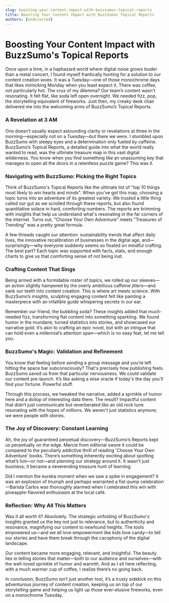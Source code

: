 ```yaml
---
slug: boosting-your-content-impact-with-buzzsumos-topical-reports
title: Boosting Your Content Impact with BuzzSumos Topical Reports
authors: [undirected]
---
```



# Boosting Your Content Impact with BuzzSumo's Topical Reports

Once upon a time, in a haphazard world where digital noise grows louder than a metal concert, I found myself frantically hunting for a solution to our content creation woes. It was a Tuesday—one of those monochrome days that likes mimicking Monday when you least expect it. There was coffee, not particularly hot. The crux of my dilemma? Our team’s content wasn't resonating. It felt flat, like soda left open overnight. We needed fizz, pop, the storytelling equivalent of fireworks. Just then, my creaky desk chair delivered me into the welcoming arms of BuzzSumo’s Topical Reports.

### A Revelation at 3 AM

One doesn’t usually expect astounding clarity or revelations at three in the morning—especially not on a Tuesday—but there we were. I stumbled upon BuzzSumo with sleepy eyes and a determination only fueled by caffeine. BuzzSumo’s Topical Reports, a detailed guide into what the world really wanted to read, was the ultimate treasure map in this vast digital wilderness. You know when you find something like an unassuming key that manages to open all the doors in a relentless puzzle game? This was it.

### Navigating with BuzzSumo: Picking the Right Topics

Think of BuzzSumo's Topical Reports like the ultimate list of "top 10 things most likely to win hearts and minds". When you’ve got this map, choosing a topic turns into an adventure of its greatest variety. We trusted a little thing called our gut as we scrolled through these reports, but also found quantitative solace in hard, comforting numbers. The reports are brimming with insights that help us understand what's resonating in the far corners of the internet. Turns out, "Choose Your Own Adventure" meets "Treasures of Trending" was a pretty great formula.

A few threads caught our attention: sustainability trends that affect daily lives, the innovative recalibration of businesses in the digital age, and—surprisingly—why everyone suddenly seems so fixated on mindful crafting. The best part? Each topic was supported with facts, stats, and enough charts to give us that comforting sense of not being lost.

### Crafting Content That Sings

Being armed with a formidable roster of topics, we rolled up our sleeves—an action slightly hampered by the overly ambitious caffeine jitters—and sank our teeth into content creation. This is where art meets science. With BuzzSumo’s insights, sculpting engaging content felt like painting a masterpiece with an infallible guide whispering secrets in our ear.

Remember our friend, the bubbling soda? These insights added that much-needed fizz, transforming flat content into something sparkling. We found humor in the mundane, turned statistics into stories, and showcased our narrative gold. It’s akin to crafting an epic novel, but with an intrigue that can hold even a millennial’s attention span—which is no easy feat, let me tell you.

### BuzzSumo's Magic: Validation and Refinement

You know that feeling before sending a group message and you’re left hitting the space bar subconsciously? That's precisely how publishing feels. BuzzSumo saved us from that particular nervousness. We could validate our content pre-launch. It’s like asking a wise oracle if today's the day you'll find your fortune. Powerful stuff.

Through this process, we tweaked the narrative, added a sprinkle of humor here and a dollop of interesting data there. The result? Impactful content that didn’t just communicate but reverberated like an old rock tune resonating with the hopes of millions. We weren't just statistics anymore; we were people with stories.

### The Joy of Discovery: Constant Learning

Ah, the joy of guaranteed perpetual discovery—BuzzSumo’s Reports kept us perpetually on the edge. Marcie from editorial swore it could be compared to the peculiarly addictive thrill of reading 'Choose Your Own Adventure' books. There’s something inherently exciting about spotting what’s hot—or not—and planning our strategy around it. It wasn’t just business; it became a neverending treasure hunt of learning.

Did I mention the eureka moment when we saw a spike in engagement? It was an explosion of triumph and perhaps warranted a fist-pump celebration—Barista Carlos was thoroughly alarmed when I celebrated this win with pineapple-flavored enthusiasm at the local café.

### Reflection: Why All This Matters

Was it all worth it? Absolutely. The strategic unfolding of BuzzSumo's insights granted us the key not just to relevance, but to authenticity and resonance, magnifying our content to newfound heights. The tools empowered us—and we all love empowerment like kids love candy—to tell our stories and have them break through the cacophony of the digital landscape.

Our content became more engaging, relevant, and insightful. The beauty lies in telling stories that matter—both to our audience and ourselves—with the well-loved sprinkle of humor and warmth. And as I sit here reflecting, with a much warmer cup of coffee, I realize there’s no going back.

In conclusion, BuzzSumo isn’t just another tool, it’s a trusty sidekick on this adventurous journey of content creation, keeping us on top of our storytelling game and helping us light up those ever-elusive fireworks, even on a monochrome Tuesday.